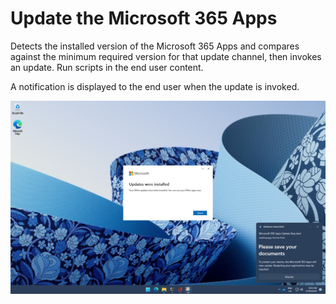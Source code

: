 # Update the Microsoft 365 Apps

Detects the installed version of the Microsoft 365 Apps and compares against the minimum required version for that update channel, then invokes an update. Run scripts in the end user content.

A notification is displayed to the end user when the update is invoked.

![Update notification](img/updates.jpg)
